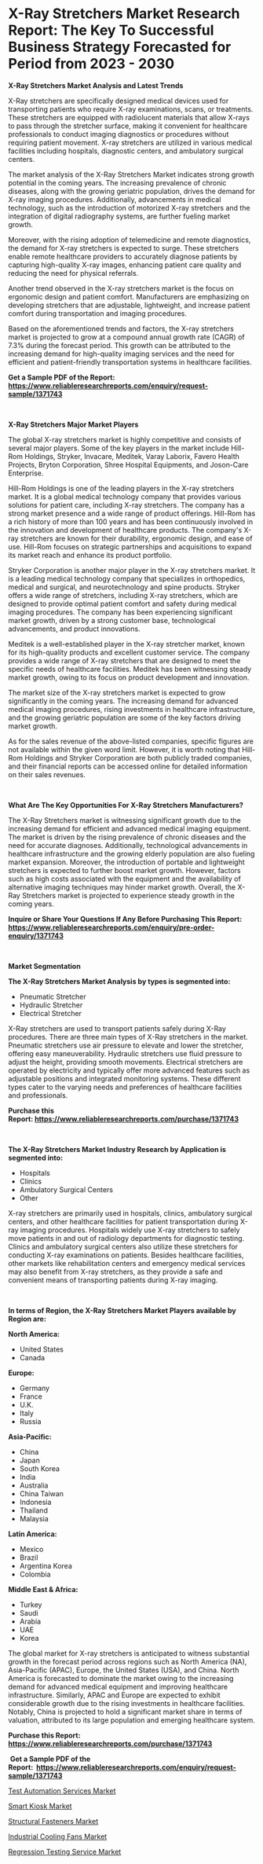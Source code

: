 <p><h1>X-Ray Stretchers Market Research Report: The Key To Successful Business Strategy Forecasted for Period from 2023 - 2030</h1></p><p><strong>X-Ray Stretchers Market Analysis and Latest Trends</strong></p>
<p><p>X-Ray stretchers are specifically designed medical devices used for transporting patients who require X-ray examinations, scans, or treatments. These stretchers are equipped with radiolucent materials that allow X-rays to pass through the stretcher surface, making it convenient for healthcare professionals to conduct imaging diagnostics or procedures without requiring patient movement. X-ray stretchers are utilized in various medical facilities including hospitals, diagnostic centers, and ambulatory surgical centers.</p><p>The market analysis of the X-Ray Stretchers Market indicates strong growth potential in the coming years. The increasing prevalence of chronic diseases, along with the growing geriatric population, drives the demand for X-ray imaging procedures. Additionally, advancements in medical technology, such as the introduction of motorized X-ray stretchers and the integration of digital radiography systems, are further fueling market growth.</p><p>Moreover, with the rising adoption of telemedicine and remote diagnostics, the demand for X-ray stretchers is expected to surge. These stretchers enable remote healthcare providers to accurately diagnose patients by capturing high-quality X-ray images, enhancing patient care quality and reducing the need for physical referrals.</p><p>Another trend observed in the X-ray stretchers market is the focus on ergonomic design and patient comfort. Manufacturers are emphasizing on developing stretchers that are adjustable, lightweight, and increase patient comfort during transportation and imaging procedures.</p><p>Based on the aforementioned trends and factors, the X-ray stretchers market is projected to grow at a compound annual growth rate (CAGR) of 7.3% during the forecast period. This growth can be attributed to the increasing demand for high-quality imaging services and the need for efficient and patient-friendly transportation systems in healthcare facilities.</p></p>
<p><strong>Get a Sample PDF of the Report:&nbsp; <a href="https://www.reliableresearchreports.com/enquiry/request-sample/1371743">https://www.reliableresearchreports.com/enquiry/request-sample/1371743</a></strong></p>
<p>&nbsp;</p>
<p><strong>X-Ray Stretchers Major Market Players</strong></p>
<p><p>The global X-ray stretchers market is highly competitive and consists of several major players. Some of the key players in the market include Hill-Rom Holdings, Stryker, Invacare, Meditek, Varay Laborix, Favero Health Projects, Bryton Corporation, Shree Hospital Equipments, and Joson-Care Enterprise.</p><p>Hill-Rom Holdings is one of the leading players in the X-ray stretchers market. It is a global medical technology company that provides various solutions for patient care, including X-ray stretchers. The company has a strong market presence and a wide range of product offerings. Hill-Rom has a rich history of more than 100 years and has been continuously involved in the innovation and development of healthcare products. The company's X-ray stretchers are known for their durability, ergonomic design, and ease of use. Hill-Rom focuses on strategic partnerships and acquisitions to expand its market reach and enhance its product portfolio.</p><p>Stryker Corporation is another major player in the X-ray stretchers market. It is a leading medical technology company that specializes in orthopedics, medical and surgical, and neurotechnology and spine products. Stryker offers a wide range of stretchers, including X-ray stretchers, which are designed to provide optimal patient comfort and safety during medical imaging procedures. The company has been experiencing significant market growth, driven by a strong customer base, technological advancements, and product innovations.</p><p>Meditek is a well-established player in the X-ray stretcher market, known for its high-quality products and excellent customer service. The company provides a wide range of X-ray stretchers that are designed to meet the specific needs of healthcare facilities. Meditek has been witnessing steady market growth, owing to its focus on product development and innovation.</p><p>The market size of the X-ray stretchers market is expected to grow significantly in the coming years. The increasing demand for advanced medical imaging procedures, rising investments in healthcare infrastructure, and the growing geriatric population are some of the key factors driving market growth. </p><p>As for the sales revenue of the above-listed companies, specific figures are not available within the given word limit. However, it is worth noting that Hill-Rom Holdings and Stryker Corporation are both publicly traded companies, and their financial reports can be accessed online for detailed information on their sales revenues.</p></p>
<p>&nbsp;</p>
<p><strong>What Are The Key Opportunities For X-Ray Stretchers Manufacturers?</strong></p>
<p><p>The X-Ray Stretchers market is witnessing significant growth due to the increasing demand for efficient and advanced medical imaging equipment. The market is driven by the rising prevalence of chronic diseases and the need for accurate diagnoses. Additionally, technological advancements in healthcare infrastructure and the growing elderly population are also fueling market expansion. Moreover, the introduction of portable and lightweight stretchers is expected to further boost market growth. However, factors such as high costs associated with the equipment and the availability of alternative imaging techniques may hinder market growth. Overall, the X-Ray Stretchers market is projected to experience steady growth in the coming years.</p></p>
<p><strong>Inquire or Share Your Questions If Any Before Purchasing This Report: <a href="https://www.reliableresearchreports.com/enquiry/pre-order-enquiry/1371743">https://www.reliableresearchreports.com/enquiry/pre-order-enquiry/1371743</a></strong></p>
<p>&nbsp;</p>
<p><strong>Market Segmentation</strong></p>
<p><strong>The X-Ray Stretchers Market Analysis by types is segmented into:</strong></p>
<p><ul><li>Pneumatic Stretcher</li><li>Hydraulic Stretcher</li><li>Electrical Stretcher</li></ul></p>
<p><p>X-Ray stretchers are used to transport patients safely during X-Ray procedures. There are three main types of X-Ray stretchers in the market. Pneumatic stretchers use air pressure to elevate and lower the stretcher, offering easy maneuverability. Hydraulic stretchers use fluid pressure to adjust the height, providing smooth movements. Electrical stretchers are operated by electricity and typically offer more advanced features such as adjustable positions and integrated monitoring systems. These different types cater to the varying needs and preferences of healthcare facilities and professionals.</p></p>
<p><strong>Purchase this Report:&nbsp;<a href="https://www.reliableresearchreports.com/purchase/1371743">https://www.reliableresearchreports.com/purchase/1371743</a></strong></p>
<p>&nbsp;</p>
<p><strong>The X-Ray Stretchers Market Industry Research by Application is segmented into:</strong></p>
<p><ul><li>Hospitals</li><li>Clinics</li><li>Ambulatory Surgical Centers</li><li>Other</li></ul></p>
<p><p>X-ray stretchers are primarily used in hospitals, clinics, ambulatory surgical centers, and other healthcare facilities for patient transportation during X-ray imaging procedures. Hospitals widely use X-ray stretchers to safely move patients in and out of radiology departments for diagnostic testing. Clinics and ambulatory surgical centers also utilize these stretchers for conducting X-ray examinations on patients. Besides healthcare facilities, other markets like rehabilitation centers and emergency medical services may also benefit from X-ray stretchers, as they provide a safe and convenient means of transporting patients during X-ray imaging.</p></p>
<p>&nbsp;</p>
<p><strong>In terms of Region, the X-Ray Stretchers Market Players available by Region are:</strong></p>
<p>
    <p> <strong> North America: </strong>
        <ul>
            <li>United States</li>
            <li>Canada</li>
        </ul>
        </p> 
    <p> <strong> Europe: </strong>
        <ul>
            <li>Germany</li>
            <li>France</li>
            <li>U.K.</li>
            <li>Italy</li>
            <li>Russia</li>
        </ul>
        </p> 
    <p> <strong> Asia-Pacific: </strong>
        <ul>
            <li>China</li>
            <li>Japan</li>
            <li>South Korea</li>
            <li>India</li>
            <li>Australia</li>
            <li>China Taiwan</li>
            <li>Indonesia</li>
            <li>Thailand</li>
            <li>Malaysia</li>
        </ul>
        </p> 
    <p> <strong> Latin America: </strong>
        <ul>
            <li>Mexico</li>
            <li>Brazil</li>
            <li>Argentina Korea</li>
            <li>Colombia</li>
        </ul>
        </p> 
    <p> <strong> Middle East & Africa: </strong>
        <ul>
            <li>Turkey</li>
            <li>Saudi</li>
            <li>Arabia</li>
            <li>UAE</li>
            <li>Korea</li>
        </ul>
    </p>
    </p>
<p><p>The global market for X-ray stretchers is anticipated to witness substantial growth in the forecast period across regions such as North America (NA), Asia-Pacific (APAC), Europe, the United States (USA), and China. North America is forecasted to dominate the market owing to the increasing demand for advanced medical equipment and improving healthcare infrastructure. Similarly, APAC and Europe are expected to exhibit considerable growth due to the rising investments in healthcare facilities. Notably, China is projected to hold a significant market share in terms of valuation, attributed to its large population and emerging healthcare system.</p></p>
<p><strong>Purchase this Report: <a href="https://www.reliableresearchreports.com/purchase/1371743">https://www.reliableresearchreports.com/purchase/1371743</a></strong></p>
<p>&nbsp;<strong>Get a Sample PDF of the Report:&nbsp;&nbsp;<a href="https://www.reliableresearchreports.com/enquiry/request-sample/1371743">https://www.reliableresearchreports.com/enquiry/request-sample/1371743</a></strong></p>
<p><strong></strong></p>
<p><p><a href="https://medium.com/@dariodooley/test-automation-services-market-size-cagr-trends-2024-2030-90fb651ff150">Test Automation Services Market</a></p><p><a href="https://www.linkedin.com/pulse/decoding-smart-kiosk-market-deep-dive-latest-trends-segmentation-rnw7c/">Smart Kiosk Market</a></p><p><a href="https://www.linkedin.com/pulse/structural-fasteners-market-research-report-provides-thorough-kmz4c/">Structural Fasteners Market</a></p><p><a href="https://www.linkedin.com/pulse/decoding-industrial-cooling-fans-market-deep-dive-latest-mxcnc/">Industrial Cooling Fans Market</a></p><p><a href="https://medium.com/@drakecorwin2023/regression-testing-service-market-size-cagr-trends-2024-2030-3c3aa064a30c">Regression Testing Service Market</a></p></p>